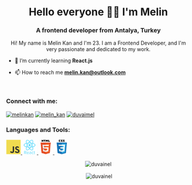 <h1 align="center">Hello everyone 👋🏻  I'm Melin</h1>

<h3 align="center">A frontend developer from Antalya, Turkey</h3>
<p align="center">Hi! My name is Melin Kan and I'm 23. I am a Frontend Developer, and I'm very passionate and dedicated to my work.</p>


- 🌱 I’m currently learning **React.js**

- 📫 How to reach me **melin.kan@outlook.com**

<br />
<h3 align="left">Connect with me:</h3>
<p align="left">
<a href="https://linkedin.com/in/melinkan" target="blank"><img align="center" src="https://raw.githubusercontent.com/rahuldkjain/github-profile-readme-generator/master/src/images/icons/Social/linked-in-alt.svg" alt="melinkan" height="30" width="40" /></a>
<a href="https://twitter.com/melin_kan" target="blank"><img align="center" src="https://raw.githubusercontent.com/rahuldkjain/github-profile-readme-generator/master/src/images/icons/Social/twitter.svg" alt="melin_kan" height="30" width="40" /></a>
<a href="https://instagram.com/duvaimel" target="blank"><img align="center" src="https://raw.githubusercontent.com/rahuldkjain/github-profile-readme-generator/master/src/images/icons/Social/instagram.svg" alt="duvaimel" height="30" width="40" /></a>
</p>
<h3 align="left">Languages and Tools:</h3>
<p align="left">
<a href="https://developer.mozilla.org/en-US/docs/Web/JavaScript" target="_blank" rel="noreferrer"> <img src="https://raw.githubusercontent.com/devicons/devicon/master/icons/javascript/javascript-original.svg" alt="javascript" width="40" height="40"/> </a> 
<a href="https://reactjs.org/" target="_blank" rel="noreferrer"> <img src="https://raw.githubusercontent.com/devicons/devicon/master/icons/react/react-original-wordmark.svg" alt="react" width="40" height="40"/> </a> 
<a href="https://www.w3.org/html/" target="_blank" rel="noreferrer"> <img src="https://raw.githubusercontent.com/devicons/devicon/master/icons/html5/html5-original-wordmark.svg" alt="html5" width="40" height="40"/> </a> 
<a href="https://www.w3schools.com/css/" target="_blank" rel="noreferrer"> <img src="https://raw.githubusercontent.com/devicons/devicon/master/icons/css3/css3-original-wordmark.svg" alt="css3" width="40" height="40"/> </a>

<p align="center"><img align="center" src="https://github-readme-stats.vercel.app/api/top-langs?username=duvainel&show_icons=true&locale=en&layout=compact" alt="duvainel" /></p>

<p align="center">&nbsp;<img align="center" src="https://github-readme-stats.vercel.app/api?username=duvainel&show_icons=true&locale=en" alt="duvainel" /></p>
